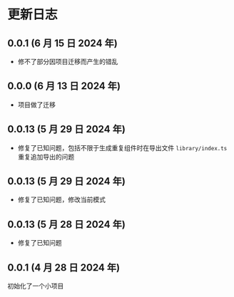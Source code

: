 # 更新日志

## 0.0.1 (6 月 15 日 2024 年)

- 修不了部分因项目迁移而产生的错乱

## 0.0.0 (6 月 13 日 2024 年)

- 项目做了迁移

## 0.0.13 (5 月 29 日 2024 年)

- 修复了已知问题，包括不限于生成重复组件时在导出文件 `library/index.ts` 重复追加导出的问题

## 0.0.13 (5 月 29 日 2024 年)

- 修复了已知问题，修改当前模式

## 0.0.13 (5 月 28 日 2024 年)

- 修复了已知问题

## 0.0.1 (4 月 28 日 2024 年)

初始化了一个小项目

